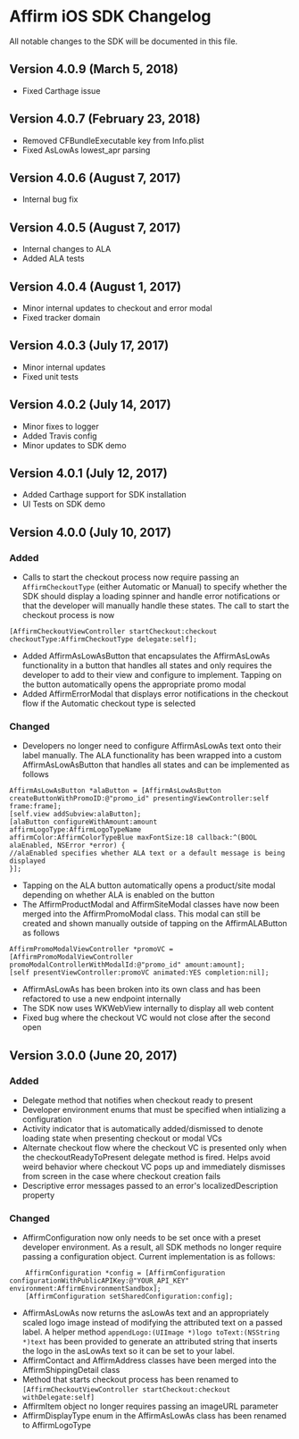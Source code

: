# Affirm iOS SDK Changelog
All notable changes to the SDK will be documented in this file.

## Version 4.0.9 (March 5, 2018)
- Fixed Carthage issue

## Version 4.0.7 (February 23, 2018)
- Removed CFBundleExecutable key from Info.plist
- Fixed AsLowAs lowest_apr parsing

## Version 4.0.6 (August 7, 2017)
- Internal bug fix

## Version 4.0.5 (August 7, 2017)
- Internal changes to ALA
- Added ALA tests

## Version 4.0.4 (August 1, 2017)
- Minor internal updates to checkout and error modal
- Fixed tracker domain

## Version 4.0.3 (July 17, 2017)
- Minor internal updates
- Fixed unit tests

## Version 4.0.2 (July 14, 2017)
- Minor fixes to logger
- Added Travis config
- Minor updates to SDK demo

## Version 4.0.1 (July 12, 2017)
- Added Carthage support for SDK installation
- UI Tests on SDK demo

## Version 4.0.0 (July 10, 2017)
### Added
- Calls to start the checkout process now require passing an ```AffirmCheckoutType``` (either Automatic or Manual) to specify whether the SDK should display a loading spinner and handle error notifications or that the developer will manually handle these states. The call to start the checkout process is now
``` 
[AffirmCheckoutViewController startCheckout:checkout checkoutType:AffirmCheckoutType delegate:self]; 
```
- Added AffirmAsLowAsButton that encapsulates the AffirmAsLowAs functionality in a button that handles all states and only requires the developer to add to their view and configure to implement. Tapping on the button automatically opens the appropriate promo modal
- Added AffirmErrorModal that displays error notifications in the checkout flow if the Automatic checkout type is selected

### Changed
- Developers no longer need to configure AffirmAsLowAs text onto their label manually. The ALA functionality has been wrapped into a custom AffirmAsLowAsButton that handles all states and can be implemented as follows
```
AffirmAsLowAsButton *alaButton = [AffirmAsLowAsButton createButtonWithPromoID:@"promo_id" presentingViewController:self frame:frame];
[self.view addSubview:alaButton];
[alaButton configureWithAmount:amount affirmLogoType:AffirmLogoTypeName 		affirmColor:AffirmColorTypeBlue maxFontSize:18 callback:^(BOOL alaEnabled, NSError *error) {
//alaEnabled specifies whether ALA text or a default message is being displayed
}];
```
- Tapping on the ALA button automatically opens a product/site modal depending on whether ALA is enabled on the button
- The AffirmProductModal and AffirmSiteModal classes have now been merged into the AffirmPromoModal class. This modal can still be created and shown manually outside of tapping on the AffirmALAButton as follows
```
AffirmPromoModalViewController *promoVC = [AffirmPromoModalViewController promoModalControllerWithModalId:@"promo_id" amount:amount];
[self presentViewController:promoVC animated:YES completion:nil];
```
- AffirmAsLowAs has been broken into its own class and has been refactored to use a new endpoint internally
- The SDK now uses WKWebView internally to display all web content
- Fixed bug where the checkout VC would not close after the second open

## Version 3.0.0 (June 20, 2017)
### Added
- Delegate method that notifies when checkout ready to present
- Developer environment enums that must be specified when intializing a configuration
- Activity indicator that is automatically added/dismissed to denote loading state when presenting checkout or modal VCs
- Alternate checkout flow where the checkout VC is presented only when the checkoutReadyToPresent delegate method is fired. Helps avoid weird behavior where checkout VC pops up and immediately dismisses from screen in the case where checkout creation fails
- Descriptive error messages passed to an error's localizedDescription property

### Changed
- AffirmConfiguration now only needs to be set once with a preset developer environment. As a result, all SDK methods no longer require passing a configuration object. Current implementation is as follows:
```
    AffirmConfiguration *config = [AffirmConfiguration configurationWithPublicAPIKey:@"YOUR_API_KEY" environment:AffirmEnvironmentSandbox];
    [AffirmConfiguration setSharedConfiguration:config];
```
- AffirmAsLowAs now returns the asLowAs text and an appropriately scaled logo image instead of modifying the attributed text on a passed label. 
A helper method ```appendLogo:(UIImage *)logo toText:(NSString *)text``` has been provided to generate an attributed string that inserts the logo in the asLowAs text so it can be set to your label.
- AffirmContact and AffirmAddress classes have been merged into the AffirmShippingDetail class
- Method that starts checkout process has been renamed to ```[AffirmCheckoutViewController startCheckout:checkout withDelegate:self]```
- AffirmItem object no longer requires passing an imageURL parameter
- AffirmDisplayType enum in the AffirmAsLowAs class has been renamed to AffirmLogoType
